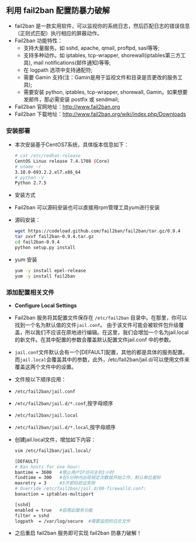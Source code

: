 ## 利用 fail2ban 配置防暴力破解
- fail2ban 是一款实用软件，可以监视你的系统日志，然后匹配日志的错误信息（正则式匹配）执行相应的屏蔽动作。
- Fail2ban 功能特性：
  - 支持大量服务。如 sshd, apache, qmail, proftpd, sasl等等;
  - 支持多种动作。如 iptables, tcp-wrapper, shorewall(iptables第三方工具), mail  notifications(邮件通知)等等;
  - 在 logpath 选项中支持通配符;
  - 需要 Gamin 支持(注：Gamin是用于监视文件和目录是否更改的服务工具);
  - 需要安装 python, iptables, tcp-wrapper, shorewall, Gamin。如果想要发邮件，那必需安装 postfix 或 sendmail;
- Fail2ban 官网地址：<http://www.fail2ban.org>
- Fail2ban 下载地址：<http://www.fail2ban.org/wiki/index.php/Downloads>

### 安装部署
- 本次安装基于CentOS7系统，具体版本信息如下：
  
  ```bash
  # cat /etc/redhat-release 
  CentOS Linux release 7.4.1708 (Core) 
  # uname -r
  3.10.0-693.2.2.el7.x86_64
  # python -V
  Python 2.7.5
  ```
- 安装方式
- Fail2ban 可以源码安装也可以直接用rpm管理工具yum进行安装
- 源码安装：
  ```bash
  wget https://codeload.github.com/fail2ban/fail2ban/tar.gz/0.9.4
  tar zxvf fail2ban-0.9.4.tar.gz
  cd fail2ban-0.9.4
  python setup.py install
  ```
- yum 安装
  ```bash
  yum -y install epel-release
  yum -y install fail2ban
  ```

### 添加配置相关文件
- **Configure Local Settings**
- Fail2ban 服务将其配置文件保存在 `/etc/fail2ban` 目录中。在那里，你可以找到一个名为默认值的文件`jail.conf`。
  由于该文件可能会被软件包升级覆盖，所以我们不应该在原地进行编辑。在这里，我们会增加一个名为jail.local的新文件。在其中配置的参数会覆盖默认配置文件jail.conf
  中的参数。
- `jail.conf`文件默认会有一个[DEFAULT]配置，其他的都是具体的服务配置。而`jail.local`会覆盖其中的参数，此外，/etc/fail2ban/jail.d/可以使用文件来覆盖这两个文件中的设置。
- 文件按以下顺序应用：
- `/etc/fail2ban/jail.conf`
- `/etc/fail2ban/jail.d/*.conf`,按字母顺序
- `/etc/fail2ban/jail.local`
- `/etc/fail2ban/jail.d/*.local`,按字母顺序

- 创建jail.local文件，增加如下内容：
  ```bash
  vim /etc/fail2ban/jail.local/
  ```
  
  ```bash
  [DEFAULT]
  # Ban hosts for one hour:
  bantime = 3600   #禁止用户IP访问主机1小时
  findtime = 300   #在5分钟内出现规定次数就开始工作，默认单位是秒
  maxretry = 3     #3次密码验证失败
  # Override /etc/fail2ban/jail.d/00-firewalld.conf:
  banaction = iptables-multiport
  
  [sshd]
  enabled = true   #启用此服务功能
  filter = sshd    
  logpath  = /var/log/secure  #需要监控的日志文件
  ```
- 之后重启 fail2ban 服务即可实现 fail2ban 防暴力破解！
  
